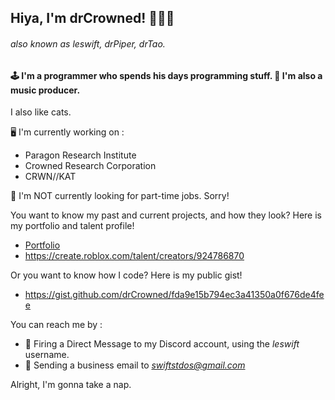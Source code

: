 ## Hiya, I'm drCrowned! 😶‍🌫️👑
###### also known as leswift, drPiper, drTao.

#### 🕹️ I'm a programmer who spends his days programming stuff. 🎵 I'm also a music producer.
I also like cats.

🖥️ I'm currently working on :
- Paragon Research Institute
- Crowned Research Corporation
- CRWN//KAT

💼 I'm NOT currently looking for part-time jobs. Sorry!

You want to know my past and current projects, and how they look? Here is my portfolio and talent profile!
- [Portfolio](https://www.canva.com/design/DAGhFlDjwGg/Em6F41Nx8fbsVps3eNPcJQ/view?utm_content=DAGhFlDjwGg&utm_campaign=designshare&utm_medium=link2&utm_source=uniquelinks&utlId=h3fdfff09d0)
- https://create.roblox.com/talent/creators/924786870

Or you want to know how I code? Here is my public gist!
- https://gist.github.com/drCrowned/fda9e15b794ec3a41350a0f676de4fee

You can reach me by :
- 💬 Firing a Direct Message to my Discord account, using the *leswift* username.
- 📨 Sending a business email to *swiftstdos@gmail.com*

Alright, I'm gonna take a nap.
